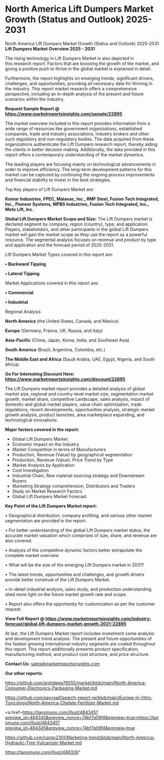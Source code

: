 # North America Lift Dumpers Market Growth (Status and Outlook) 2025-2031
North America Lift Dumpers Market Growth (Status and Outlook) 2025-2031
<Strong> Lift Dumpers Market Overview 2025 - 2031</strong>

The rising technology in Lift Dumpers Market is also depicted in this research report. Factors that are boosting the growth of the market, and giving a positive push to thrive in the global market is explained in detail.

Furthermore, the report highlights on emerging trends, significant drivers, challenges, and opportunities, providing all necessary data for thriving in the industry. This report market research offers a comprehensive perspective, including an in-depth analysis of the present and future scenarios within the industry.

<strong>Request Sample Report @ <a href=https://www.marketreportsinsights.com/sample/22895>https://www.marketreportsinsights.com/sample/22895</a></strong>

The market overview included in this report provides information from a wide range of resources like government organizations, established companies, trade and industry associations, industry brokers and other such regulatory and non-regulatory bodies. The data acquired from these organizations authenticate the Lift Dumpers research report, thereby aiding the clients in better decision making. Additionally, the data provided in this report offers a contemporary understanding of the market dynamics.

The leading players are focusing mainly on technological advancements in order to improve efficiency. The long-term development patterns for this market can be captured by continuing the ongoing process improvements and financial stability to invest in the best strategies.

Top Key players of Lift Dumpers Market are:

<strong>Komar Industries, FPEC, Malavac, Inc., RMF Steel, Fusion Tech Integrated, Inc., Pioneer Systems, MPBS Industries, Fusion Tech Integrated, Inc., Meto Lift, Inc.</strong>

<strong><b>Global Lift Dumpers Market Scope and Size:</b></strong>
The Lift Dumpers market is declared segment by company, region (country), type, and application. Players, stakeholders, and other participants in the global Lift Dumpers market will gain the market scope as they use the report as a powerful resource. The segmental analysis focuses on revenue and product by type and application and the forecast period of 2025-2031.

Lift Dumpers Market Types covered in this report are:

<strong>• Backward Tipping

• Lateral Tipping</strong>

Market Applications covered in this report are:

<strong>• Commercial

• Industrial</strong> 

Regional Analysis

<strong>North America</strong> (the United States, Canada, and Mexico)

<strong>Europe</strong> (Germany, France, UK, Russia, and Italy)

<strong>Asia-Pacific</strong> (China, Japan, Korea, India, and Southeast Asia)

<strong>South America</strong> (Brazil, Argentina, Colombia, etc.)

<strong>The Middle East and Africa</strong> (Saudi Arabia, UAE, Egypt, Nigeria, and South Africa)

<strong>Go For Interesting Discount Here: <a href=https://www.marketreportsinsights.com/discount/22895>https://www.marketreportsinsights.com/discount/22895</a></strong>

The Lift Dumpers market report provides a detailed analysis of global market size, regional and country-level market size, segmentation market growth, market share, competitive Landscape, sales analysis, impact of domestic and global market players, value chain optimization, trade regulations, recent developments, opportunities analysis, strategic market growth analysis, product launches, area marketplace expanding, and technological innovations.

<strong><b>Major factors covered in the report:</b></strong>
<ul>
  <li>Global Lift Dumpers Market </li>
  <li>Economic Impact on the Industry</li>
  <li>Market Competition in terms of Manufacturers</li>
  <li>Production, Revenue (Value) by geographical segmentation</li>
  <li>Production, Revenue (Value), Price Trend by Type</li>
  <li>Market Analysis by Application</li>
  <li>Cost Investigation</li>
  <li>Industrial Chain, Raw material sourcing strategy and Downstream Buyers</li>
  <li>Marketing Strategy comprehension, Distributors and Traders</li>
  <li>Study on Market Research Factors</li>
  <li>Global Lift Dumpers Market Forecast</li>
</ul>

<strong><b>Key Point of the Lift Dumpers Market report:</b></strong>

• Geographical distribution, company profiling, and various other market segmentation are provided in the report.

• For better understanding of the global Lift Dumpers market status, the accurate market valuation which comprises of size, share, and revenue are also covered.

• Analysis of the competitive dynamic factors better extrapolate the complete market overview

• What will be the size of the emerging Lift Dumpers market in 2031?

• The latest trends, opportunities and challenges, and growth drivers provide better construal of the Lift Dumpers Market.

• In-detail industrial analysis, sales study, and production understanding shed more light on the future market growth rate and scope.

• Report also offers the opportunity for customization as per the customer request.

<strong><b>View Full Report @ <a href=https://www.marketreportsinsights.com/industry-forecast/global-lift-dumpers-market-growth-2021-22895>https://www.marketreportsinsights.com/industry-forecast/global-lift-dumpers-market-growth-2021-22895</a></b></strong>


At last, the Lift Dumpers Market report includes investment come analysis and development trend analysis. The present and future opportunities of the fastest growing international industry segments are coated throughout this report. This report additionally presents product specification, manufacturing method, and product cost structure, and price structure.

<strong>Contact Us:</strong>
sales@marketreportsinsights.com

<strong>Our other reports:</strong>

<a href=https://github.com/arshdeep76555/market/blob/main/North-America-Consumer-Electronics-Packaging-Market.md>https://github.com/arshdeep76555/market/blob/main/North-America-Consumer-Electronics-Packaging-Market.md</a>

<a href=https://github.com/sayysaif/search-report-re/blob/main/Europe-In-Vitro-Toxicology/North-America-Chelate-Fertilizer-Market.md>https://github.com/sayysaif/search-report-re/blob/main/Europe-In-Vitro-Toxicology/North-America-Chelate-Fertilizer-Market.md</a>

<a href=https://tanomuno.com/illust/484345?preview_id=484345&preview_nonce=74bf7a09f4&preview=true>https://tanomuno.com/illust/484345?preview_id=484345&preview_nonce=74bf7a09f4&preview=true</a>

<a href=https://github.com/cargo2301/Marketing-trend/blob/main/North-America-Hydraulic-Tyre-Vulcanizer-Market.md>https://github.com/cargo2301/Marketing-trend/blob/main/North-America-Hydraulic-Tyre-Vulcanizer-Market.md</a>

<a href=https://tanomuno.com/illust/486326>https://tanomuno.com/illust/486326</a>"
